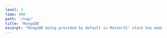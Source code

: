 ```yaml
---
level: 2
time: 400
path: '/tag/'
title: 'MongoDB'
excerpt: "MongoDB being provided by default in MeteorJS' stack has made it the first DB engine I have worked with. Reading the JSON-like format used in Collections has made it easy to work with. I've used Mongoose as the NodeJS driver to create strongly typed schemas and to .populate() documents in a somewhat relational manner, which worked out well for that use-case."
---
```

